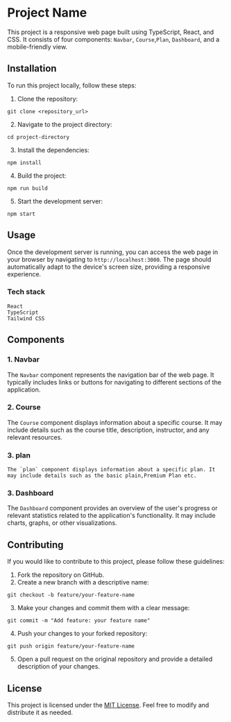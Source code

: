 # Project Name

This project is a responsive web page built using TypeScript, React, and CSS. It consists of four components: `Navbar`, `Course`,`Plan`, `Dashboard`, and a mobile-friendly view. 

## Installation

To run this project locally, follow these steps:

1. Clone the repository: 
```
git clone <repository_url>
```

2. Navigate to the project directory:
```
cd project-directory
```

3. Install the dependencies:
```
npm install
```

4. Build the project:
```
npm run build
```

5. Start the development server:
```
npm start
```

## Usage

Once the development server is running, you can access the web page in your browser by navigating to `http://localhost:3000`. The page should automatically adapt to the device's screen size, providing a responsive experience.
### Tech stack
    React
    TypeScript
    Tailwind CSS 
## Components

### 1. Navbar

The `Navbar` component represents the navigation bar of the web page. It typically includes links or buttons for navigating to different sections of the application.

### 2. Course

The `Course` component displays information about a specific course. It may include details such as the course title, description, instructor, and any relevant resources.
### 3. plan
    The `plan` component displays information about a specific plan. It may include details such as the basic plain,Premium Plan etc.
### 3. Dashboard

The `Dashboard` component provides an overview of the user's progress or relevant statistics related to the application's functionality. It may include charts, graphs, or other visualizations.


## Contributing

If you would like to contribute to this project, please follow these guidelines:

1. Fork the repository on GitHub.
2. Create a new branch with a descriptive name:
```
git checkout -b feature/your-feature-name
```
3. Make your changes and commit them with a clear message:
```
git commit -m "Add feature: your feature name"
```
4. Push your changes to your forked repository:
```
git push origin feature/your-feature-name
```
5. Open a pull request on the original repository and provide a detailed description of your changes.

## License

This project is licensed under the [MIT License](LICENSE). Feel free to modify and distribute it as needed.
